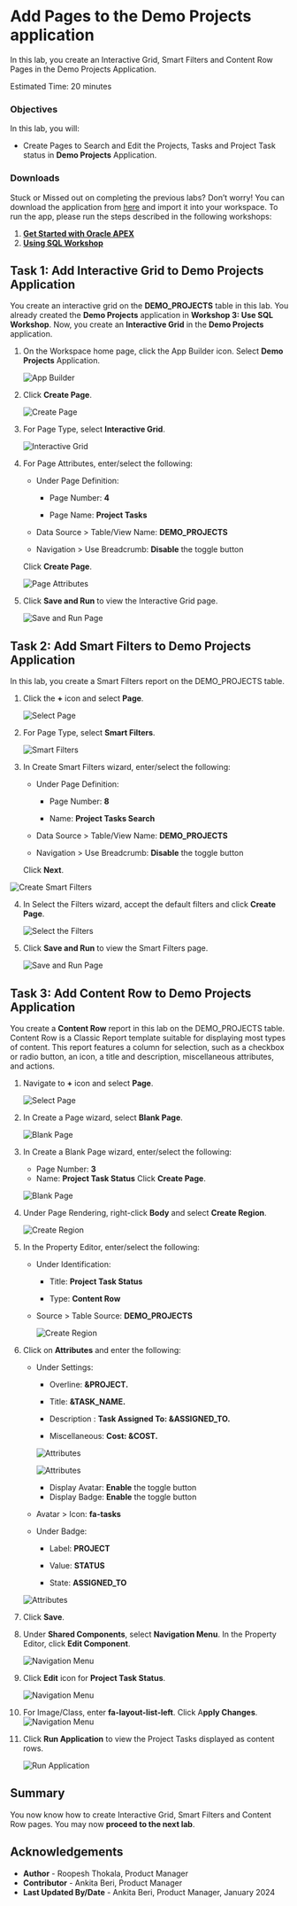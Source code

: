 # Add Pages to the Demo Projects application

In this lab, you create an Interactive Grid, Smart Filters and Content Row Pages in the Demo Projects Application.

Estimated Time: 20 minutes

### Objectives
In this lab, you will:
- Create Pages to Search and Edit the Projects, Tasks and Project Task status in **Demo Projects** Application.

### Downloads

Stuck or Missed out on completing the previous labs? Don’t worry! You can download the application from [here](https://objectstorage.us-ashburn-1.oraclecloud.com/p/CSv7IOyvydHG3smC6R5EGtI3gc1vA3t-68MnKgq99ivKAbwNf8BVnXVQ2V3H2ZnM/n/c4u04/b/livelabsfiles/o/data-management-library-files/apex-23-2-object-storage-files/hol3-lab2.sql) and import it into your workspace. To run the app, please run the steps described in the following workshops:
1. **[Get Started with Oracle APEX](https://apexapps.oracle.com/pls/apex/r/dbpm/livelabs/run-workshop?p210_wid=3509)**
2. **[Using SQL Workshop](https://apexapps.oracle.com/pls/apex/r/dbpm/livelabs/run-workshop?p210_wid=3524)**

## Task 1: Add Interactive Grid to Demo Projects Application
You create an interactive grid on the **DEMO_PROJECTS** table in this lab. You already created the **Demo Projects** application in **Workshop 3: Use SQL Workshop**. Now, you create an **Interactive Grid** in the **Demo Projects** application.

1. On the Workspace home page, click the App Builder icon. Select **Demo Projects** Application.

    ![App Builder](./images/select-demo-projects-app1.png " ")

2. Click **Create Page**.

    ![Create Page](./images/create-page11.png " ")

3. For Page Type, select **Interactive Grid**.

    ![Interactive Grid](./images/create-ig-1.png " ")

4. For Page Attributes, enter/select the following:

    - Under Page Definition:

        - Page Number: **4**

        - Page Name: **Project Tasks**  

    - Data Source > Table/View Name: **DEMO_PROJECTS**

    - Navigation > Use Breadcrumb: **Disable** the toggle button

   Click **Create Page**.

    ![Page Attributes](./images/create-ig-2.png " ")

5. Click **Save and Run** to view the Interactive Grid page.

    ![Save and Run Page](./images/view-interactive-grid11.png " ")

## Task 2: Add Smart Filters to Demo Projects Application
In this lab, you create a Smart Filters report on the DEMO_PROJECTS table.

1. Click the **+** icon and select **Page**.

    ![Select Page](./images/create-sf-page11.png " ")

2. For Page Type, select **Smart Filters**.

    ![Smart Filters](./images/create-sf-page12.png " ")

3. In Create Smart Filters wizard, enter/select the following:

    - Under Page Definition:

      - Page Number: **8**

      - Name: **Project Tasks Search**  

   - Data Source > Table/View Name: **DEMO_PROJECTS**  

   - Navigation > Use Breadcrumb: **Disable** the toggle button

   Click **Next**.

  ![Create Smart Filters](./images/create-sf-page13.png " ")

4. In Select the Filters wizard, accept the default filters and click **Create Page**.

    ![Select the Filters](./images/create-sf-page14.png " ")

5. Click **Save and Run** to view the Smart Filters page.

    ![Save and Run Page](./images/create-sf-page16.png " ")

## Task 3: Add Content Row to Demo Projects Application
You create a **Content Row** report in this lab on the DEMO_PROJECTS table. Content Row is a Classic Report template suitable for displaying most types of content. This report features a column for selection, such as a checkbox or radio button, an icon, a title and description, miscellaneous attributes, and actions.

1. Navigate to **+** icon and select **Page**.

    ![Select Page](./images/cr-page-8.png " ")

2. In Create a Page wizard, select **Blank Page**.

    ![Blank Page](./images/cr-blank-page.png " ")

3. In Create a Blank Page wizard, enter/select the following:
    - Page Number: **3**
    - Name: **Project Task Status**
    Click **Create Page**.

   ![Blank Page](./images/cr-create-page.png " ")

4. Under Page Rendering, right-click **Body** and select **Create Region**.

    ![Create Region](./images/cr-create-region.png " ")

5. In the Property Editor, enter/select the following:  
    - Under Identification:

        - Title: **Project Task Status**

        - Type: **Content Row**

    - Source > Table Source: **DEMO\_PROJECTS**

      ![Create Region](./images/cr-region-details.png " ")

6. Click on **Attributes** and enter the following:

    - Under Settings:

        - Overline: **&PROJECT.**

        - Title: **&TASK\_NAME.**

        - Description : **Task Assigned To: &ASSIGNED\_TO.**

        - Miscellaneous: **Cost: &COST.**

        ![Attributes](./images/cr-attributes.png " ")

        ![Attributes](./images/cr-attributes1.png " ")

        - Display Avatar: **Enable** the toggle button
        - Display Badge: **Enable** the toggle button

    - Avatar > Icon: **fa-tasks**

    - Under Badge:

        - Label: **PROJECT**

        - Value: **STATUS**

        - State: **ASSIGNED\_TO**

    ![Attributes](./images/cr-attributes2.png " ")

7. Click **Save**.

8. Under **Shared Components**, select **Navigation Menu**. In the Property Editor, click **Edit Component**.

   ![Navigation Menu](./images/cr-navigation.png " ")

9. Click **Edit** icon for **Project Task Status**.

   ![Navigation Menu](./images/cr-navigation-edit.png " ")


10. For Image/Class, enter **fa-layout-list-left**. Click A**pply Changes**.
    ![Navigation Menu](./images/cr-report-icon.png " ")

11. Click **Run Application** to view the Project Tasks displayed as content rows.

    ![Run Application](./images/cr-run-page.png " ")

## Summary
You now know how to create Interactive Grid, Smart Filters and Content Row pages. You may now **proceed to the next lab**.

## Acknowledgements
- **Author** - Roopesh Thokala, Product Manager
- **Contributor** - Ankita Beri, Product Manager
- **Last Updated By/Date** - Ankita Beri, Product Manager, January 2024
